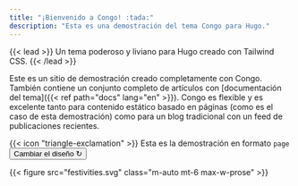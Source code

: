 ```yaml
---
title: "¡Bienvenido a Congo! :tada:"
description: "Esta es una demostración del tema Congo para Hugo."
---
```


{{< lead >}}
Un tema poderoso y liviano para Hugo creado con Tailwind CSS.
{{< /lead >}}

Este es un sitio de demostración creado completamente con Congo. También contiene un conjunto completo de artículos con [documentación del tema]({{< ref path="docs" lang="en" >}}). Congo es flexible y es excelente tanto para contenido estático basado en páginas (como es el caso de esta demostración) como para un blog tradicional con un feed de publicaciones recientes.

<div class="flex px-4 py-2 mb-8 text-base rounded-md bg-primary-100 dark:bg-primary-900">
  <span class="flex items-center pe-3 text-primary-400">
    {{< icon "triangle-exclamation" >}}
  </span>
  <span class="flex items-center justify-between grow dark:text-neutral-300">
    <span class="prose dark:prose-invert">Esta es la demostración en formato <code id="layout">page</code></span>
    <button
      id="switch-layout-button"
      class="px-4 !text-neutral !no-underline rounded-md bg-primary-600 hover:!bg-primary-500 dark:bg-primary-800 dark:hover:!bg-primary-700"
    >
      Cambiar el diseño &orarr;
    </button>
  </span>
</div>

{{< figure src="festivities.svg" class="m-auto mt-6 max-w-prose" >}}
